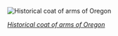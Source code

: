 
![Historical coat of arms of Oregon](https://upload.wikimedia.org/wikipedia/commons/thumb/2/20/Oregon_state_coat_of_arms_%28illustrated%2C_1876%29.jpg/525px-Oregon_state_coat_of_arms_%28illustrated%2C_1876%29.jpg)

*[Historical coat of arms of Oregon](https://wikipedia.org/wiki/File:Oregon_state_coat_of_arms_(illustrated,_1876).jpg)*
